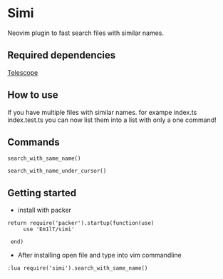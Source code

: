 # Simi
Neovim plugin to fast search files with similar names.

## Required dependencies

[Telescope](https://github.com/nvim-telescope/telescope.nvim)

## How to use

If you have multiple files with similar names. for exampe index.ts index.test.ts you can now list them into a list with only a one command!


## Commands

	search_with_same_name()

	search_with_name_under_cursor()


## Getting started

 - install with packer 
```
return require('packer').startup(function(use)
     use 'Em1lT/simi'

 end)
```

 - After installing open file and type into vim commandline 
```
:lua require('simi').search_with_same_name()
```


